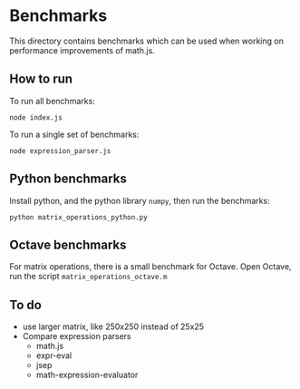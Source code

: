 # Benchmarks

This directory contains benchmarks which can be used when working on
performance improvements of math.js.

## How to run

To run all benchmarks:

```
node index.js
```

To run a single set of benchmarks:

```
node expression_parser.js
```

## Python benchmarks

Install python, and the python library `numpy`, then run the benchmarks:

```
python matrix_operations_python.py
```

## Octave benchmarks

For matrix operations, there is a small benchmark for Octave.
Open Octave, run the script `matrix_operations_octave.m`


## To do

-   use larger matrix, like 250x250 instead of 25x25
-   Compare expression parsers
    - math.js
    - expr-eval
    - jsep
    - math-expression-evaluator
